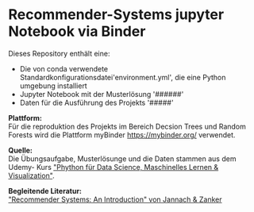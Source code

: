 # Recommender-Systems jupyter Notebook via Binder

Dieses Repository enthält eine:
<ul>
  <li> Die von conda verwendete Standardkonfigurationsdatei'environment.yml', die eine Python umgebung installiert</li>
  <li> Jupyter Notebook mit der Musterlösung  '######'</li>
  <li> Daten für die Ausführung des Projekts '#####' </li>
 </ul>
 
<b>Plattform:</b>\
Für die reproduktion des Projekts im Bereich Decsion Trees und Random Forests wird die Plattform myBinder <a href = "https://mybinder.org">https://mybinder.org/</a> verwendet.
 
<b>Quelle:</b>\
Die Übungsaufgabe, Musterlösunge und die Daten stammen aus dem Udemy- Kurs <a href = "https://www.udemy.com/course/python-data-science-machine-learning/learn/lecture/7758158#overview">"Phython für Data Science, Maschinelles Lernen & Visualization"</a>.
  
<b>Begleitende Literatur:</b>\
<a href = https://epdf.pub/queue/recommender-systems-an-introduction.html>"Recommender Systems: An Introduction" von Jannach & Zanker</a>
